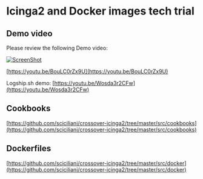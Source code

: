 # Icinga2 and Docker images tech trial

## Demo video
Please review the following Demo video:

[![ScreenShot](http://img.youtube.com/vi/BouLC0rZx9U/0.jpg)](https://youtu.be/BouLC0rZx9U)

[https://youtu.be/BouLC0rZx9U](https://youtu.be/BouLC0rZx9U)

Logship.sh demo:
[https://youtu.be/Wosda3r2CFw](https://youtu.be/Wosda3r2CFw)

## Cookbooks
[https://github.com/sciciliani/crossover-icinga2/tree/master/src/cookbooks](https://github.com/sciciliani/crossover-icinga2/tree/master/src/cookbooks)

## Dockerfiles
[https://github.com/sciciliani/crossover-icinga2/tree/master/src/docker](https://github.com/sciciliani/crossover-icinga2/tree/master/src/docker)
